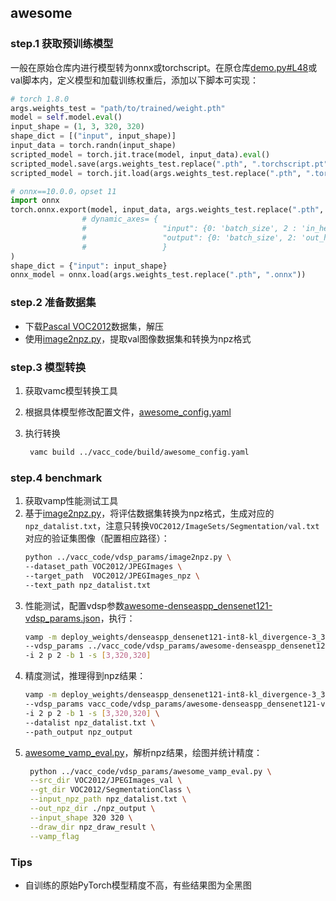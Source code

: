 ## awesome

### step.1 获取预训练模型
一般在原始仓库内进行模型转为onnx或torchscript。在原仓库[demo.py#L48](https://github.com/Tramac/awesome-semantic-segmentation-pytorch/blob/master/scripts/demo.py#L48)或val脚本内，定义模型和加载训练权重后，添加以下脚本可实现：

```python
# torch 1.8.0
args.weights_test = "path/to/trained/weight.pth"
model = self.model.eval()
input_shape = (1, 3, 320, 320)
shape_dict = [("input", input_shape)]
input_data = torch.randn(input_shape)
scripted_model = torch.jit.trace(model, input_data).eval()
scripted_model.save(args.weights_test.replace(".pth", ".torchscript.pt"))
scripted_model = torch.jit.load(args.weights_test.replace(".pth", ".torchscript.pt"))

# onnx==10.0.0，opset 11
import onnx
torch.onnx.export(model, input_data, args.weights_test.replace(".pth", ".onnx"), input_names=["input"], output_names=["output"], opset_version=11,
                # dynamic_axes= {
                #                 "input": {0: 'batch_size', 2 : 'in_height', 3: 'in_width'},
                #                 "output": {0: 'batch_size', 2: 'out_height', 3:'out_width'}
                #                 }
)
shape_dict = {"input": input_shape}
onnx_model = onnx.load(args.weights_test.replace(".pth", ".onnx"))
```

### step.2 准备数据集
- 下载[Pascal VOC2012](http://host.robots.ox.ac.uk/pascal/VOC/voc2012/)数据集，解压
- 使用[image2npz.py](../vacc_code/vdsp_params/image2npz.py)，提取val图像数据集和转换为npz格式


### step.3 模型转换
1. 获取vamc模型转换工具
2. 根据具体模型修改配置文件，[awesome_config.yaml](../vacc_code/build/awesome_config.yaml)
3. 执行转换

   ```bash
    vamc build ../vacc_code/build/awesome_config.yaml
   ```

### step.4 benchmark

1. 获取vamp性能测试工具
2. 基于[image2npz.py](../vacc_code/vdsp_params/image2npz.py)，将评估数据集转换为npz格式，生成对应的`npz_datalist.txt`，注意只转换`VOC2012/ImageSets/Segmentation/val.txt`对应的验证集图像（配置相应路径）：
    ```bash
    python ../vacc_code/vdsp_params/image2npz.py \
    --dataset_path VOC2012/JPEGImages \
    --target_path  VOC2012/JPEGImages_npz \
    --text_path npz_datalist.txt
    ```
3. 性能测试，配置vdsp参数[awesome-denseaspp_densenet121-vdsp_params.json](../vacc_code/vdsp_params/awesome-denseaspp_densenet121-vdsp_params.json)，执行：
    ```bash
    vamp -m deploy_weights/denseaspp_densenet121-int8-kl_divergence-3_320_320-vacc/denseaspp_densenet121 \
    --vdsp_params ../vacc_code/vdsp_params/awesome-denseaspp_densenet121-vdsp_params.json \
    -i 2 p 2 -b 1 -s [3,320,320]
    ```
4. 精度测试，推理得到npz结果：
    ```bash
    vamp -m deploy_weights/denseaspp_densenet121-int8-kl_divergence-3_320_320-vacc/denseaspp_densenet121 \
    --vdsp_params vacc_code/vdsp_params/awesome-denseaspp_densenet121-vdsp_params.json \
    -i 2 p 2 -b 1 -s [3,320,320] \
    --datalist npz_datalist.txt \
    --path_output npz_output
    ```
5. [awesome_vamp_eval.py](../vacc_code/vdsp_params/awesome_vamp_eval.py)，解析npz结果，绘图并统计精度：
   ```bash
    python ../vacc_code/vdsp_params/awesome_vamp_eval.py \
    --src_dir VOC2012/JPEGImages_val \
    --gt_dir VOC2012/SegmentationClass \
    --input_npz_path npz_datalist.txt \
    --out_npz_dir ./npz_output \
    --input_shape 320 320 \
    --draw_dir npz_draw_result \
    --vamp_flag
   ```

### Tips
- 自训练的原始PyTorch模型精度不高，有些结果图为全黑图